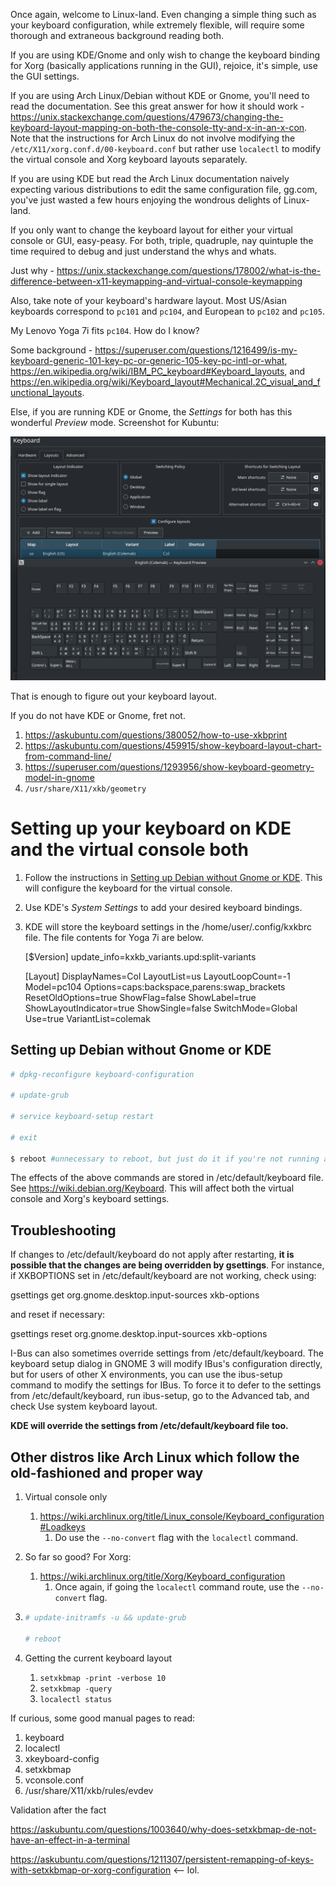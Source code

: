 Once again, welcome to Linux-land. Even changing a simple thing such as your keyboard configuration, while extremely flexible, will require some thorough and extraneous background reading both.

If you are using KDE/Gnome and only wish to change the keyboard binding for Xorg (basically applications running in the GUI), rejoice, it's simple, use the GUI settings.

If you are using Arch Linux/Debian without KDE or Gnome, you'll need to read the documentation. See this great answer for how it should work - https://unix.stackexchange.com/questions/479673/changing-the-keyboard-layout-mapping-on-both-the-console-tty-and-x-in-an-x-con. Note that the instructions for Arch Linux do not involve modifying the `/etc/X11/xorg.conf.d/00-keyboard.conf` but rather use `localectl` to modify the virtual console and Xorg keyboard layouts separately.

If you are using KDE but read the Arch Linux documentation naively expecting various distributions to edit the same configuration file, gg.com, you've just wasted a few hours enjoying the wondrous delights of Linux-land.

If you only want to change the keyboard layout for either your virtual console or GUI, easy-peasy. For both, triple, quadruple, nay quintuple the time required to debug and just understand the whys and whats.

Just why - https://unix.stackexchange.com/questions/178002/what-is-the-difference-between-x11-keymapping-and-virtual-console-keymapping

Also, take note of your keyboard's hardware layout. Most US/Asian keyboards correspond to `pc101` and `pc104`, and European to `pc102` and `pc105`.

My Lenovo Yoga 7i fits `pc104`. How do I know?

Some background - https://superuser.com/questions/1216499/is-my-keyboard-generic-101-key-pc-or-generic-105-key-pc-intl-or-what, https://en.wikipedia.org/wiki/IBM_PC_keyboard#Keyboard_layouts, and https://en.wikipedia.org/wiki/Keyboard_layout#Mechanical.2C_visual_and_functional_layouts.

Else, if you are running KDE or Gnome, the *Settings* for both has this wonderful *Preview* mode. Screenshot for Kubuntu:

![kubuntu-keyboard.png](./kubuntu-keyboard.png)

That is enough to figure out your keyboard layout.

If you do not have KDE or Gnome, fret not.

1. https://askubuntu.com/questions/380052/how-to-use-xkbprint
2. https://askubuntu.com/questions/459915/show-keyboard-layout-chart-from-command-line/
3. https://superuser.com/questions/1293956/show-keyboard-geometry-model-in-gnome
4. `/usr/share/X11/xkb/geometry`

# Setting up your keyboard on KDE and the virtual console both

1. Follow the instructions in [Setting up Debian without Gnome or KDE](#setting-up-debian-without-gnome-or-kde). This will configure the keyboard for the virtual console.

2. Use KDE's *System Settings* to add your desired keyboard bindings.

3. KDE will store the keyboard settings in the /home/user/.config/kxkbrc file.
   The file contents for Yoga 7i are below.

   [$Version]
   update_info=kxkb_variants.upd:split-variants

   [Layout]
   DisplayNames=Col
   LayoutList=us
   LayoutLoopCount=-1
   Model=pc104
   Options=caps:backspace,parens:swap_brackets
   ResetOldOptions=true
   ShowFlag=false
   ShowLabel=true
   ShowLayoutIndicator=true
   ShowSingle=false
   SwitchMode=Global
   Use=true
   VariantList=colemak

## Setting up Debian without Gnome or KDE

```bash
# dpkg-reconfigure keyboard-configuration

# update-grub

# service keyboard-setup restart

# exit

$ reboot #unnecessary to reboot, but just do it if you're not running a server, eh?
```

The effects of the above commands are stored in /etc/default/keyboard file. See https://wiki.debian.org/Keyboard. This will affect both the virtual console and Xorg's keyboard settings.

## Troubleshooting

If changes to /etc/default/keyboard do not apply after restarting, **it is possible that the changes are being overridden by gsettings**. For instance, if XKBOPTIONS set in /etc/default/keyboard are not working, check using:

gsettings get org.gnome.desktop.input-sources xkb-options

and reset if necessary:

gsettings reset org.gnome.desktop.input-sources xkb-options

I-Bus can also sometimes override settings from /etc/default/keyboard. The keyboard setup dialog in GNOME 3 will modify IBus's configuration directly, but for users of other X environments, you can use the ibus-setup command to modify the settings for IBus. To force it to defer to the settings from /etc/default/keyboard, run ibus-setup, go to the Advanced tab, and check Use system keyboard layout.

**KDE will override the settings from /etc/default/keyboard file too.**

## Other distros like Arch Linux which follow the old-fashioned and proper way

1. Virtual console only

   1. https://wiki.archlinux.org/title/Linux_console/Keyboard_configuration#Loadkeys
      1. Do use the `--no-convert` flag with the `localectl` command.

2. So far so good? For Xorg:

   1. https://wiki.archlinux.org/title/Xorg/Keyboard_configuration
      1. Once again, if going the `localectl`  command route, use the `--no-convert` flag.

3. ```bash
   # update-initramfs -u && update-grub
   
   # reboot
   ```

4. Getting the current keyboard layout

   1. `setxkbmap -print -verbose 10`
   2. `setxkbmap -query`
   3. `localectl status`

If curious, some good manual pages to read:

1. keyboard
2. localectl
3. xkeyboard-config
4. setxkbmap
5. vconsole.conf
6. /usr/share/X11/xkb/rules/evdev

Validation after the fact

https://askubuntu.com/questions/1003640/why-does-setxkbmap-de-not-have-an-effect-in-a-terminal

https://askubuntu.com/questions/1211307/persistent-remapping-of-keys-with-setxkbmap-or-xorg-configuration <-- lol.
